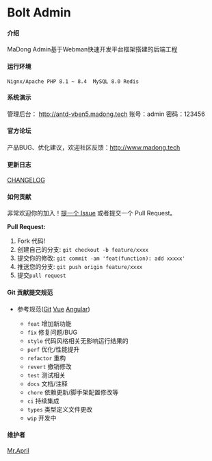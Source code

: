 # Bolt Admin

#### 介绍
MaDong Admin基于Webman快速开发平台框架搭建的后端工程


#### 运行环境
`Nignx/Apache
PHP 8.1 ~ 8.4 
MySQL 8.0
Redis`


#### 系统演示

管理后台： http://antd-vben5.madong.tech 账号：admin 密码：123456


#### 官方论坛

产品BUG、优化建议，欢迎社区反馈：http://www.madong.tech

#### 更新日志

[CHANGELOG](https://gitee.com/motion-code/bolt/commits/master)

#### 如何贡献

非常欢迎你的加入！[提一个 Issue](https://gitee.com/motion-code/bolt/issues) 或者提交一个 Pull Request。

**Pull Request:**

1. Fork 代码!
2. 创建自己的分支: `git checkout -b feature/xxxx`
3. 提交你的修改: `git commit -am 'feat(function): add xxxxx'`
4. 推送您的分支: `git push origin feature/xxxx`
5. 提交`pull request`

#### Git 贡献提交规范

- 参考规范([Git](https://www.conventionalcommits.org/) [Vue](https://github.com/vuejs/vue/blob/dev/.github/COMMIT_CONVENTION.md) [Angular](https://github.com/conventional-changelog/conventional-changelog/tree/master/packages/conventional-changelog-angular))

  - `feat` 增加新功能
  - `fix` 修复问题/BUG
  - `style` 代码风格相关无影响运行结果的
  - `perf` 优化/性能提升
  - `refactor` 重构
  - `revert` 撤销修改
  - `test` 测试相关
  - `docs` 文档/注释
  - `chore` 依赖更新/脚手架配置修改等
  - `ci` 持续集成
  - `types` 类型定义文件更改
  - `wip` 开发中


#### 维护者

[Mr.April](https://gitee.com/liu_guan_qing)
